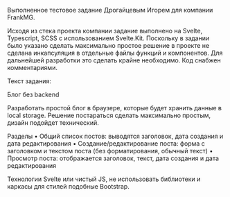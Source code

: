 Выполненное тестовое задание Дрогайцевым Игорем для компании FrankMG.

Исходя из стека проекта компании задание выполнено на Svelte, Typescript, SCSS c использованием Svelte.Kit. Поскольку в задании было указано сделать максимально простое решение в проекте не сделана инкапсуляция в отдельные файлы функций и компонентов. Для дальнейшей разработки это сделать крайне необходимо. Код снабжен комментариями.

Текст задания: 

Блог без backend

Разработать простой блог в браузере, которые будет хранить данные в local storage.
Решение постараться сделать максимально простым, дизайн подойдет технический.

Разделы
• Общий список постов: выводятся заголовок, дата создания и дата редактирования
• Создание/редактирование поста: форма с заголовком и текстом поста (без 
форматирования, обычный текст)
• Просмотр поста: отображается заголовок, текст, дата создания и дата редактирования

Технологии
Svelte или чистый JS, не использовать библиотеки и каркасы для стилей подобные Bootstrap.
